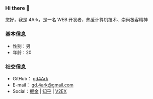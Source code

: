 ### Hi there 👋

您好，我是 4Ark，是一名 WEB 开发者，热爱计算机技术、崇尚极客精神

### 基本信息

-   性别：男
-   年龄：20

### 社交信息

-   GitHub： [gd4Ark](https://github.com/gd4Ark)
-   E-mail： gd.4ark@gmail.com
-   Social：[掘金](https://juejin.im/user/5a4f6e2c6fb9a01cb508a127) | [知乎](https://www.zhihu.com/people/cai-hong-hui-2/activities) | [V2EX](https://www.v2ex.com/member/4ark)
